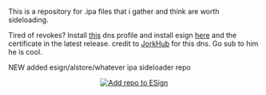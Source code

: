 This is a repository for .ipa files that i gather and think are worth sideloading.

Tired of revokes? Install [this](https://tinyurl.com/mrxkf5yv) dns profile and install esign [here](https://ipa.ipasign.cc:2052/download/4b6b9653-568b-3177-1317-5fa9fe57d859/20240714161205284) and the certificate in the latest release.
credit to [JorkHub](https://jorkthepork.com) for this dns. Go sub to him he is cool. 


NEW
added esign/alstore/whatever ipa sideloader repo
<p align="center">
    <a href="https://fwuf.in/#/esign://addsource?url=https://raw.githubusercontent.com/swaggyP36000/TrollStore-IPAs/main/apps_esign.json](https://fwuf.in/#/esign:/ou/addsource?url=https://github.com/HelloAmHuman/IPA-Collection/raw/main/APPS.json">
    <img src="https://img.shields.io/badge/Add%20repo%20to%20ESign-%20blue?style=for-the-badge&color=1e90ff" alt="Add repo to ESign">
  </a>
</p>
